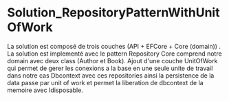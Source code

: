 # Solution_RepositoryPatternWithUnitOfWork

La solution est composé de trois couches (API + EFCore + Core (domain)) .
La solution est implementé avec le pattern Repository Core comprend notre domain avec deux class (Author et Book).
Ajout d'une couche UnitOfWork qui permet de gerer les conexions a la base en une seule unite de travail dans notre cas Dbcontext avec ces repositories
ainsi la persistence de la data passe par unit of work et permet la liberation de dbcontext de la memoire avec Idisposable.
